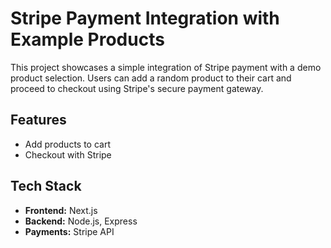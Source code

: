 # Stripe Payment Integration with Example Products

This project showcases a simple integration of Stripe payment with a demo product selection. Users can add a random product to their cart and proceed to checkout using Stripe's secure payment gateway.

## Features
- Add products to cart
- Checkout with Stripe

## Tech Stack
- **Frontend:** Next.js
- **Backend:** Node.js, Express
- **Payments:** Stripe API

